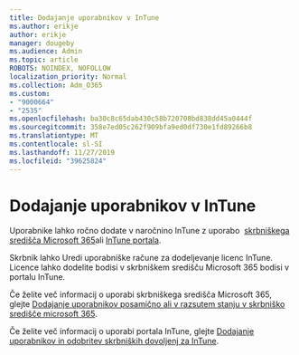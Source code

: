 ```yaml
---
title: Dodajanje uporabnikov v InTune
ms.author: erikje
author: erikje
manager: dougeby
ms.audience: Admin
ms.topic: article
ROBOTS: NOINDEX, NOFOLLOW
localization_priority: Normal
ms.collection: Adm_O365
ms.custom:
- "9000664"
- "2535"
ms.openlocfilehash: ba30c8c65dab430c58b720708bd838dd45a0444f
ms.sourcegitcommit: 358e7ed05c262f909bfa9ed0df730e1fd89266b8
ms.translationtype: MT
ms.contentlocale: sl-SI
ms.lasthandoff: 11/27/2019
ms.locfileid: "39625824"
---
```

# <a name="add-users-to-intune"></a>Dodajanje uporabnikov v InTune

Uporabnike lahko ročno dodate v naročnino InTune z uporabo  [skrbniškega središča Microsoft 365](https://admin.microsoft.com/)ali [InTune portala](https://portal.azure.com/#blade/Microsoft_Intune_DeviceSettings/ExtensionLandingBlade/overview).

Skrbnik lahko Uredi uporabniške račune za dodeljevanje licenc InTune. Licence lahko dodelite bodisi v skrbniškem središču Microsoft 365 bodisi v portalu InTune.

Če želite več informacij o uporabi skrbniškega središča Microsoft 365, glejte [Dodajanje uporabnikov posamično ali v razsutem stanju v skrbniško središče microsoft 365](https://support.office.com/article/Add-users-individually-or-in-bulk-to-Office-365-Admin-Help-1970f7d6-03b5-442f-b385-5880b9c256ec).

Če želite več informacij o uporabi portala InTune, glejte [Dodajanje uporabnikov in odobritev skrbniških dovoljenj za InTune](https://docs.microsoft.com/intune/fundamentals/users-add).